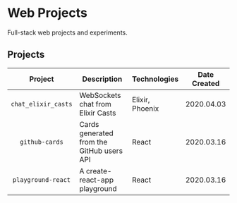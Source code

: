 # Web Projects

Full-stack web projects and experiments.

## Projects

|Project|Description|Technologies|Date Created|
|:-:|-|-|-|
|`chat_elixir_casts`|WebSockets chat from Elixir Casts|Elixir, Phoenix|2020.04.03
|`github-cards`|Cards generated from the GitHub users API|React|2020.03.16
|`playground-react`|A create-react-app playground|React|2020.03.16
